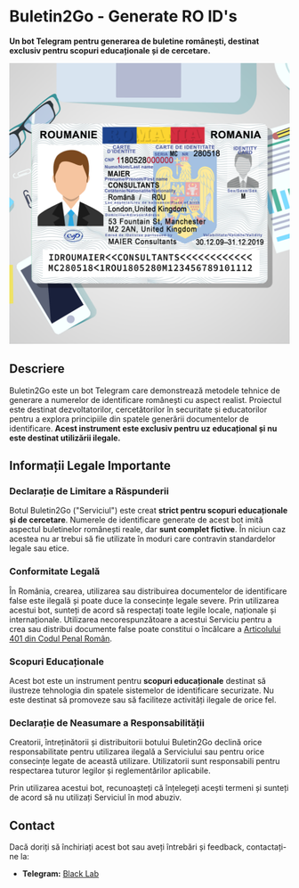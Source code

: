 # Buletin2Go - Generate RO ID's

**Un bot Telegram pentru generarea de buletine românești, destinat exclusiv pentru scopuri educaționale și de cercetare.**

![Buletin2Go Logo](./CI_logo.png)

## Descriere

Buletin2Go este un bot Telegram care demonstrează metodele tehnice de generare a numerelor de identificare românești cu aspect realist. Proiectul este destinat dezvoltatorilor, cercetătorilor în securitate și educatorilor pentru a explora principiile din spatele generării documentelor de identificare. **Acest instrument este exclusiv pentru uz educațional și nu este destinat utilizării ilegale.**

## Informații Legale Importante

### Declarație de Limitare a Răspunderii

Botul Buletin2Go ("Serviciul") este creat **strict pentru scopuri educaționale și de cercetare**. Numerele de identificare generate de acest bot imită aspectul buletinelor românești reale, dar **sunt complet fictive**. În niciun caz acestea nu ar trebui să fie utilizate în moduri care contravin standardelor legale sau etice.

### Conformitate Legală

În România, crearea, utilizarea sau distribuirea documentelor de identificare false este ilegală și poate duce la consecințe legale severe. Prin utilizarea acestui bot, sunteți de acord să respectați toate legile locale, naționale și internaționale. Utilizarea necorespunzătoare a acestui Serviciu pentru a crea sau distribui documente false poate constitui o încălcare a [Articolului 401 din Codul Penal Român](https://lege5.ro/App/Document/heztqnzu/falsul-in-acte-codul-penal).

### Scopuri Educaționale

Acest bot este un instrument pentru **scopuri educaționale** destinat să ilustreze tehnologia din spatele sistemelor de identificare securizate. Nu este destinat să promoveze sau să faciliteze activități ilegale de orice fel.

### Declarație de Neasumare a Responsabilității

Creatorii, întreținătorii și distribuitorii botului Buletin2Go declină orice responsabilitate pentru utilizarea ilegală a Serviciului sau pentru orice consecințe legate de această utilizare. Utilizatorii sunt responsabili pentru respectarea tuturor legilor și reglementărilor aplicabile.

Prin utilizarea acestui bot, recunoașteți că înțelegeți acești termeni și sunteți de acord să nu utilizați Serviciul în mod abuziv.

## Contact

Dacă doriți să închiriați acest bot sau aveți întrebări și feedback, contactați-ne la:

- **Telegram:** [Black Lab](https://t.me/+27s7K9VY9bE0NjA6)

